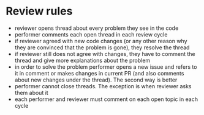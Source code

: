 # Review rules

* reviewer opens thread about every problem they see in the code
* performer comments each open thread in each review cycle
* if reviewer agreed with new code changes 
(or any other reason why they are convinced that the problem is gone), 
they resolve the thread
* if reviewer still does not agree with changes, 
they have to comment the thread and give more explanations about the problem
* in order to solve the problem performer opens a new issue and refers
to it in comment or makes changes in current PR 
(and also comments about new changes under the thread).
The second way is better
* performer cannot close threads. The exception is when reviewer asks them about it
* each performer and reviewer must comment on each open topic in each cycle
